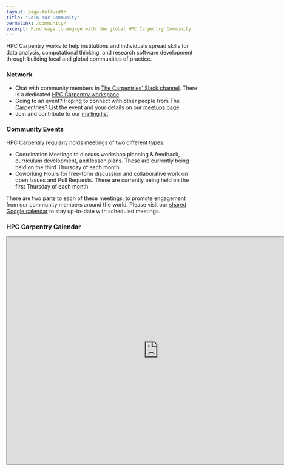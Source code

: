```yaml
---
layout: page-fullwidth
title: "Join our Community"
permalink: /community/
excerpt: Find ways to engage with the global HPC Carpentry Community.
---
```


HPC Carpentry works to help institutions and individuals spread skills for data
analysis, computational thinking, and research software development through
building local and global communities of practice.

### Network

- Chat with community members in [The Carpentries' Slack channel](
  https://swc-slack-invite.herokuapp.com). There is a dedicated
  [HPC Carpentry workspace](https://app.slack.com/client/T03LE485Y/CEXAZR52T).
- Going to an event? Hoping to connect with other people from The Carpentries?
  List the event and your details on our [meetups page](
  http://pad.software-carpentry.org/swc-events-meetup).
- Join and contribute to our [mailing list](
  https://carpentries.topicbox.com/groups/discuss-hpc).

### Community Events

HPC Carpentry regularly holds meetings of two different types:

* Coordination Meetings to discuss workshop planning & feedback, curriculum
  development, and lesson plans. These are currently being held on the third
  Thursday of each month.
* Coworking Hours for free-form discussion and collaborative work on open
  Issues and Pull Requests. These are currently being held on the first
  Thursday of each month.

There are two parts to each of these meetings, to promote engagement from our
community members around the world. Please visit our [shared Google calendar](
https://calendar.google.com/calendar/?cid=bWp0ZWh0ZmEycmVjZGZtNmZjdGUwMWVhdGNAZ3JvdXAuY2FsZW5kYXIuZ29vZ2xlLmNvbQ)
to stay up-to-date with scheduled meetings.

### HPC Carpentry Calendar

<iframe
    src="https://calendar.google.com/calendar/embed?height=600&amp;wkst=1&amp;src=bWp0ZWh0ZmEycmVjZGZtNmZjdGUwMWVhdGNAZ3JvdXAuY2FsZW5kYXIuZ29vZ2xlLmNvbQ"
    style="border:solid 1px #777"
    width="800"
    height="600"
    frameborder="0"
    scrolling="yes">
</iframe>
